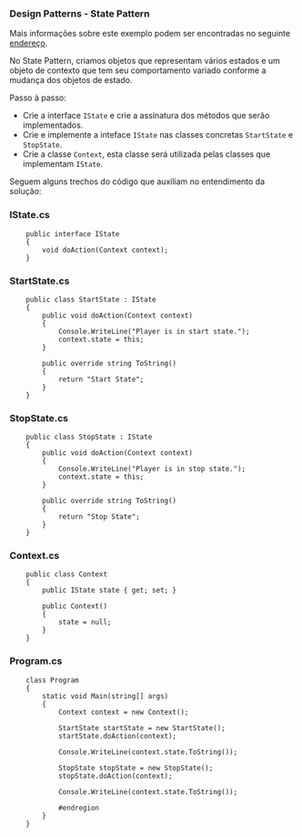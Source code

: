 ﻿### Design Patterns - State Pattern

Mais informações sobre este exemplo podem ser encontradas no seguinte [endereço](https://www.tutorialspoint.com/design_pattern/state_pattern.htm).

No State Pattern, criamos objetos que representam vários estados e um objeto de contexto que tem seu comportamento variado conforme a mudança dos objetos de estado.

Passo à passo:
 * Crie a interface `IState` e crie a assinatura dos métodos que serão implementados.
 * Crie e implemente a inteface `IState` nas classes concretas `StartState` e `StopState`.
 * Crie a classe `Context`, esta classe será utilizada pelas classes que implementam `IState`.

Seguem alguns trechos do código que auxiliam no entendimento da solução:

###	IState.cs
```
	public interface IState
    {
        void doAction(Context context);
    }
```

### StartState.cs
```
    public class StartState : IState
    {
        public void doAction(Context context)
        {
            Console.WriteLine("Player is in start state.");
            context.state = this;
        }

        public override string ToString()
        {
            return "Start State";
        }
    }
```

### StopState.cs
```
    public class StopState : IState
    {
        public void doAction(Context context)
        {
            Console.WriteLine("Player is in stop state.");
            context.state = this;
        }

        public override string ToString()
        {
            return "Stop State";
        }
    }
```

### Context.cs
```
    public class Context
    {
        public IState state { get; set; }

        public Context()
        {
            state = null;
        }
    }
```

### Program.cs
```
    class Program
    {
        static void Main(string[] args)
        {
            Context context = new Context();

            StartState startState = new StartState();
            startState.doAction(context);

            Console.WriteLine(context.state.ToString());

            StopState stopState = new StopState();
            stopState.doAction(context);

            Console.WriteLine(context.state.ToString());

            #endregion
        }
    }
```